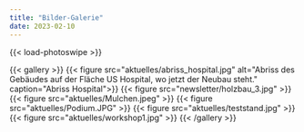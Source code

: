 ```yaml
---
title: "Bilder-Galerie"
date: 2023-02-10
---
```


{{< load-photoswipe >}}

{{< gallery >}}
  {{< figure src="aktuelles/abriss_hospital.jpg" alt="Abriss des Gebäudes auf der Fläche US Hospital, wo jetzt der Neubau steht." caption="Abriss Hospital">}}
  {{< figure src="newsletter/holzbau_3.jpg" >}}
  {{< figure src="aktuelles/Mulchen.jpeg" >}}
  {{< figure src="aktuelles/Podium.JPG" >}}
  {{< figure src="aktuelles/teststand.jpg" >}}
  {{< figure src="aktuelles/workshop1.jpg" >}}
{{< /gallery >}}
